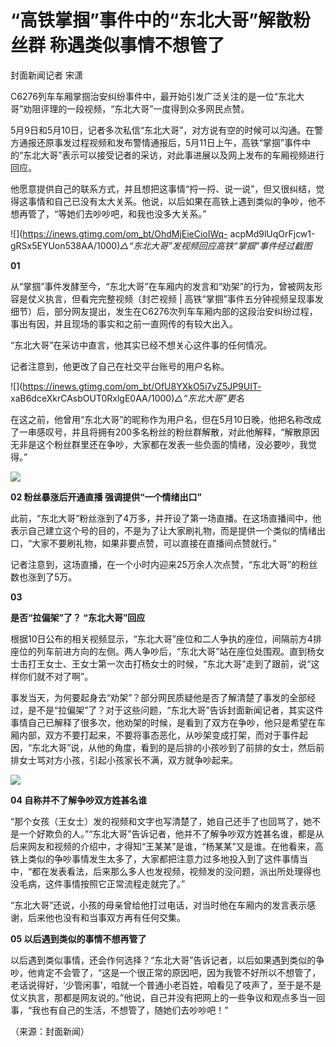 # “高铁掌掴”事件中的“东北大哥”解散粉丝群 称遇类似事情不想管了

封面新闻记者 宋潇

C6276列车车厢掌掴治安纠纷事件中，最开始引发广泛关注的是一位“东北大哥”劝阻评理的一段视频，“东北大哥”一度得到众多网民点赞。

5月9日和5月10日，记者多次私信“东北大哥”，对方说有空的时候可以沟通。在警方通报还原事发过程视频和发布警情通报后，5月11日上午，高铁“掌掴”事件中的“东北大哥”表示可以接受记者的采访，对此事进展以及网上发布的车厢视频进行回应。

他愿意提供自己的联系方式，并且想把这事情“捋一捋、说一说”，但又很纠结，觉得这事情和自己已没有太大关系。他说，以后如果在高铁上遇到类似的争吵，他不想再管了，“等她们去吵吵吧，和我也没多大关系。”

![](https://inews.gtimg.com/om_bt/OhdMjEieCioIWq-
acpMd9lUqOrFjcw1-gRSx5EYUon538AA/1000)_△“东北大哥”发视频回应高铁“掌掴”事件经过截图_

**01**

从“掌掴”事件发酵至今，“东北大哥”在车厢内的发言和“劝架”的行为，曾被网友形容是仗义执言，但看完完整视频（封芒视频 |
高铁“掌掴”事件五分钟视频呈现事发细节）后，部分网友提出，发生在C6276次列车车厢内部的这段治安纠纷过程，事出有因，并且现场的事实和之前一直网传的有较大出入。

“东北大哥”在采访中直言，他其实已经不想关心这件事的任何情况。

记者注意到，他更改了自己在社交平台账号的用户名称。

![](https://inews.gtimg.com/om_bt/OfU8YXkO5i7vZ5JP9UIT-
xaB6dceXkrCAsbOUT0RxlgE0AA/1000)_△“东北大哥”更名_

在这之前，他曾用“东北大哥”的昵称作为用户名，但在5月10日晚，他把名称改成了一串感叹号，并且将拥有200多名粉丝的粉丝群解散，对此他解释，“解散原因无非是这个粉丝群里还在争吵，大家都在发表一些负面的情绪，没必要吵，我觉得。”

![](https://inews.gtimg.com/om_bt/O5wwM3gknX7tZ9xjTgb5rRlUqC1b_sEtmhe0ENdF9r8jcAA/1000)

**02 粉丝暴涨后开通直播 强调提供“一个情绪出口”**

此前，“东北大哥”粉丝涨到了4万多，并开设了第一场直播。在这场直播间中，他表示自己建立这个号的目的，不是为了让大家刷礼物，而是提供一个类似的情绪出口，“大家不要刷礼物，如果非要点赞，可以直接在直播间点赞就行。”

记者注意到，这场直播，在一个小时内迎来25万余人次点赞，“东北大哥”的粉丝数也涨到了5万。

**03**

**是否“拉偏架”了？ “东北大哥”回应**

根据10日公布的相关视频显示，“东北大哥”座位和二人争执的座位，间隔前方4排座位的列车前进方向的左侧。两人争吵后，“东北大哥”站在座位处围观。直到杨女士击打王女士、王女士第一次击打杨女士的时候，“东北大哥”走到了跟前，说“这样你们就不对了啊”。

事发当天，为何要起身去“劝架”？部分网民质疑他是否了解清楚了事发的全部经过，是不是“拉偏架”了？对于这些问题，“东北大哥”告诉封面新闻记者，其实这件事情自己已解释了很多次，他劝架的时候，是看到了双方在争吵，他只是希望在车厢内部，双方不要打起来，不要将事态恶化，从吵架变成打架，而对于事件起因，“东北大哥”说，从他的角度，看到的是后排的小孩吵到了前排的女士，然后前排女士骂对方小孩，引起小孩家长不满，双方就争吵起来。

![](https://inews.gtimg.com/om_bt/Oyfqk2rwVUFTVuy0A9KjXjtQbD-8Ig2fvac0MgHhN_9WgAA/1000)

**04 自称并不了解争吵双方姓甚名谁**

“那个女孩（王女士）发的视频和文字也写清楚了，她自己还手了也回骂了，她不是一个好欺负的人。”“东北大哥”告诉记者，他并不了解争吵双方姓甚名谁，都是从后来网友和视频的介绍中，才得知“王某某”是谁，“杨某某”又是谁。在他看来，高铁上类似的争吵事情发生太多了，大家都把注意力过多地投入到了这件事情当中，“都在发表看法，后来那么多人也发视频，视频发的没问题，派出所处理得也没毛病，这件事情按照它正常流程走就完了。”

“东北大哥”还说，小孩的母亲曾给他打过电话，对当时他在车厢内的发言表示感谢，后来他也没有和当事双方再有任何交集。

**05 以后遇到类似的事情不想再管了**

以后遇到类似事情，还会作何选择？“东北大哥”告诉记者，以后如果遇到类似的争吵，他肯定不会管了，“这是一个很正常的原因吧，因为我管不好所以不想管了，老话说得好，‘少管闲事’，咱就一个普通小老百姓，咱看见了吱声了，至于是不是仗义执言，那都是网友说的。”他说，自己并没有把网上的一些争议和观点多当一回事，“我也有自己的生活，不想管了，随她们去吵吵吧！”

（来源：封面新闻）

